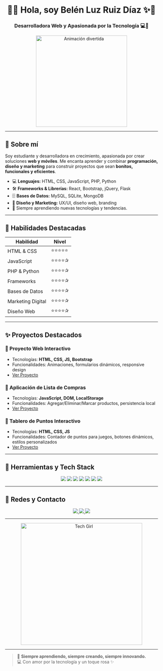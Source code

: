 <!-- README del perfil de Belén Luz Ruiz Díaz -->
<h1 align="center">🌸✨ Hola, soy Belén Luz Ruiz Díaz ✨🌸</h1>
<h3 align="center">Desarrolladora Web y Apasionada por la Tecnología 💻💖</h3>

<p align="center">
  <img src="https://media.giphy.com/media/3o7aD2saalBwwftBIY/giphy.gif" alt="Animación divertida" width="300"/>
</p>

---

## 💖 Sobre mí
Soy estudiante y desarrolladora en crecimiento, apasionada por crear soluciones **web y móviles**. Me encanta aprender y combinar **programación, diseño y marketing** para construir proyectos que sean **bonitos, funcionales y eficientes**.  

- 💻 **Lenguajes:** HTML, CSS, JavaScript, PHP, Python  
- 🛠 **Frameworks & Librerías:** React, Bootstrap, jQuery, Flask  
- 🗄 **Bases de Datos:** MySQL, SQLite, MongoDB  
- 🎨 **Diseño y Marketing:** UX/UI, diseño web, branding  
- 🌱 Siempre aprendiendo nuevas tecnologías y tendencias.

---

## 🌸 Habilidades Destacadas

| Habilidad | Nivel |
|-----------|-------|
| HTML & CSS | ⭐⭐⭐⭐⭐ |
| JavaScript | ⭐⭐⭐⭐✰ |
| PHP & Python | ⭐⭐⭐⭐✰ |
| Frameworks | ⭐⭐⭐⭐✰ |
| Bases de Datos | ⭐⭐⭐⭐✰ |
| Marketing Digital | ⭐⭐⭐⭐✰ |
| Diseño Web | ⭐⭐⭐⭐✰ |

---

## ✨ Proyectos Destacados

### 🌷 Proyecto Web Interactivo
- Tecnologías: **HTML, CSS, JS, Bootstrap**  
- Funcionalidades: Animaciones, formularios dinámicos, responsive design  
- [Ver Proyecto](https://github.com/Belulu77/ProyectoWeb)

### 🌸 Aplicación de Lista de Compras
- Tecnologías: **JavaScript, DOM, LocalStorage**  
- Funcionalidades: Agregar/Eliminar/Marcar productos, persistencia local  
- [Ver Proyecto](https://github.com/Belulu77/ListaCompras)

### 💖 Tablero de Puntos Interactivo
- Tecnologías: **HTML, CSS, JS**  
- Funcionalidades: Contador de puntos para juegos, botones dinámicos, estilos personalizados  
- [Ver Proyecto](https://github.com/Belulu77/TableroPuntos)

---

## 🎀 Herramientas y Tech Stack

<p align="center">
  <img src="https://img.shields.io/badge/HTML-E34F26?style=for-the-badge&logo=html5&logoColor=white"/>
  <img src="https://img.shields.io/badge/CSS-1572B6?style=for-the-badge&logo=css3&logoColor=white"/>
  <img src="https://img.shields.io/badge/JavaScript-F7DF1E?style=for-the-badge&logo=javascript&logoColor=black"/>
  <img src="https://img.shields.io/badge/PHP-777BB4?style=for-the-badge&logo=php&logoColor=white"/>
  <img src="https://img.shields.io/badge/Python-3776AB?style=for-the-badge&logo=python&logoColor=white"/>
  <img src="https://img.shields.io/badge/React-61DAFB?style=for-the-badge&logo=react&logoColor=black"/>
  <img src="https://img.shields.io/badge/Bootstrap-7952B3?style=for-the-badge&logo=bootstrap&logoColor=white"/>
</p>

---

## 🌸 Redes y Contacto

<p align="center">
  <a href="https://www.linkedin.com/in/belenluzruizdiaz7/" target="_blank">
    <img src="https://img.shields.io/badge/LinkedIn-0A66C2?style=for-the-badge&logo=linkedin&logoColor=white"/>
  </a>
  <a href="https://x.com/belen_diaz40426" target="_blank">
    <img src="https://img.shields.io/badge/Twitter-1DA1F2?style=for-the-badge&logo=twitter&logoColor=white"/>
  </a>
  <a href="https://github.com/Belulu77/Belulu77/blob/main/gmail" target="_blank">
    <img src="https://img.shields.io/badge/Email-D14836?style=for-the-badge&logo=gmail&logoColor=white"/>
  </a>
</p>

---

<p align="center">
  <img src="https://media.giphy.com/media/l0MYt5jPR6QX5pnqM/giphy.gif" width="400" alt="Tech Girl"/>
</p>

---

> 🌸 **Siempre aprendiendo, siempre creando, siempre innovando.**  
> 💻 Con amor por la tecnología y un toque rosa ✨


